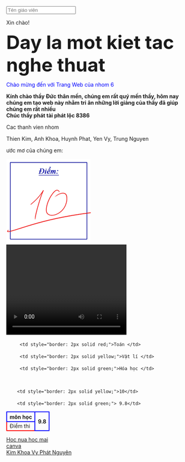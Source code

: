 <!DOCTYPE html>
<html>
<head>
    <input type="text" id="ten" placeholder="Tên giáo viên">
    <p id="ketqua">Xin chào!</p>
    <b style="font-size:50px ; font-family:"monospace":> Day la mot kiet tac nghe thuat  </b>
    <link rel="stylesheet" href="style.css">
    <link rel="stylesheet" href="style1.css">
</head>
<head>
<body>
    <p style="color: blue;">Chào mừng đến với Trang Web của nhom 6</p>
    <b> Kính chào thầy Đức thân mến, chúng em rất quý mến thầy, hôm nay chúng em tạo web này nhằm tri ân những lời giảng của thầy đã giúp chúng em rất nhiều</b>
   <br>
   <b> Chúc thầy phát tài phát lộc 8386</b>
 <p>Cac thanh vien nhom<p>
                  <a>Thien Kim, Anh Khoa, Huynh Phat, Yen Vy, Trung Nguyen</a>
   <p> ước mơ của chúng em: <p>
  <img src="images.png">
 <video width="320" height="240" controls>
 <source src="lop.mp4" type="video/mp4">
 <source src="lop.ogg" type="video/ogg">
 Your browser does not support the video tag
 </video>
   <table style="border-collapse: collapse;">
<tr>
    <th rowspan="3" style="border: 2px solid blue;"> môn học       </th>
</tr>
<tr>

         <td style="border: 2px solid red;">Toán </td>

         <td style="border: 2px solid yellow;">Vật lí </td>

         <td style="border: 2px solid green;">Hóa học </td>
 
</tr>
<br>
<tr>
    <th rowspan="3" style="border: 2px solid blue;">9.8</th>
</tr>
<tr>
        <td style="border: 2px solid red;">Điểm thi</td>

        <td style="border: 2px solid yellow;">10</td>

        <td style="border: 2px solid green;"> 9.8</td>
</tr>

</table>
   <a href="https://www.vietjack.com/">Hoc nua hoc mai </a>
   <br>
   <a href="https://www.canva.com/design/DAGWUno2RiE/Ek5QNr1wtd8SDvla8EMnpg/edit/">canva </a>
   <br>
    <a href="https://docs.google.com/document/d/13XveNJxCFG7XaLzErjeSDTFjfHWGlyjmxKqzblpvp5E/edit?usp=sharing"> Kim </a>
    <a href="https://docs.google.com/document/d/1rxUfQHEtV7m2y5Tx12O5Dokbmfnq3SVTHYgGkObC6GU/edit?usp=sharing"> Khoa </a>
    <a href="https://docs.google.com/document/d/1VbOndIsti1IDW2ars7HLYwiom4ERTsaP7jcfbmlkkUE/edit?usp=sharing"> Vy </a>
    <a href="https://docs.google.com/document/d/1dBDkJDOV1oQBQUtVwdKD9TnwpQ4_7fq2Uu7enHJf0Xg/edit?usp=sharing"> Phát </a>
    <a href="https://docs.google.com/document/d/13uDmjTviB_Gd5j0ldSPUxZsMiQz0zpdeHX0rSLdm-6A/edit?usp=sharing"> Nguyên </a>
<body>
</html>
